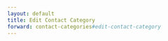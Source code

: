 ```yaml
---
layout: default
title: Edit Contact Category
forward: contact-categories#edit-contact-category
---
```

